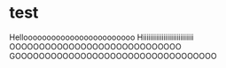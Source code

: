 # test
Helloooooooooooooooooooooooo
Hiiiiiiiiiiiiiiiiiiiiiiiiiii
OOOOOOOOOOOOOOOOOOOOOOOOOOOOO
GOOOOOOOOOOOOOOOOOOOOOOOOOOOOOOOOOO
